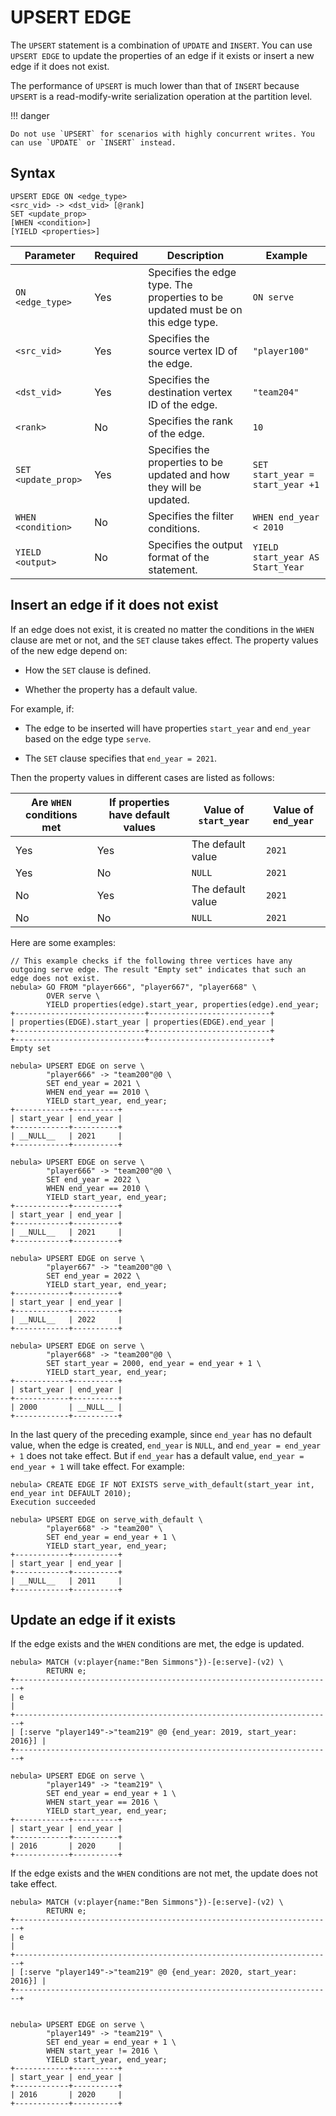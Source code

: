 # UPSERT EDGE

The `UPSERT` statement is a combination of `UPDATE` and `INSERT`. You can use `UPSERT EDGE` to update the properties of an edge if it exists or insert a new edge if it does not exist.

The performance of `UPSERT` is much lower than that of `INSERT` because `UPSERT` is a read-modify-write serialization operation at the partition level.

!!! danger

    Do not use `UPSERT` for scenarios with highly concurrent writes. You can use `UPDATE` or `INSERT` instead.

## Syntax

```ngql
UPSERT EDGE ON <edge_type>
<src_vid> -> <dst_vid> [@rank]
SET <update_prop>
[WHEN <condition>]
[YIELD <properties>]
```

| Parameter           | Required | Description                                                                      | Example                          |
|---------------------|----------|----------------------------------------------------------------------------------|----------------------------------|
| `ON <edge_type>`    | Yes      | Specifies the edge type. The properties to be updated must be on this edge type. | `ON serve`                       |
| `<src_vid>`         | Yes      | Specifies the source vertex ID of the edge.                                      | `"player100"`                    |
| `<dst_vid>`         | Yes      | Specifies the destination vertex ID of the edge.                                 | `"team204"`                      |
| `<rank>`            | No       | Specifies the rank of the edge.                                                  | `10`                             |
| `SET <update_prop>` | Yes      | Specifies the properties to be updated and how they will be updated.             | `SET start_year = start_year +1` |
| `WHEN <condition>`  | No       | Specifies the filter conditions.                                                 | `WHEN end_year < 2010`           |
| `YIELD <output>`    | No       | Specifies the output format of the statement.                                    | `YIELD start_year AS Start_Year` |

## Insert an edge if it does not exist

If an edge does not exist, it is created no matter the conditions in the `WHEN` clause are met or not, and the `SET` clause takes effect. The property values of the new edge depend on:

* How the `SET` clause is defined.

* Whether the property has a default value.

For example, if:

* The edge to be inserted will have properties `start_year` and `end_year` based on the edge type `serve`.

* The `SET` clause specifies that `end_year = 2021`.

Then the property values in different cases are listed as follows:

| Are `WHEN` conditions met | If properties have default values | Value of `start_year` | Value of `end_year` |
| -                         | -                                 | -                     | -                   |
| Yes                       | Yes                               | The default value     | `2021`              |
| Yes                       | No                                | `NULL`                | `2021`              |
| No                        | Yes                               | The default value     | `2021`              |
| No                        | No                                | `NULL`                | `2021`              |

Here are some examples:

```ngql
// This example checks if the following three vertices have any outgoing serve edge. The result "Empty set" indicates that such an edge does not exist.
nebula> GO FROM "player666", "player667", "player668" \
        OVER serve \
        YIELD properties(edge).start_year, properties(edge).end_year;
+-----------------------------+---------------------------+
| properties(EDGE).start_year | properties(EDGE).end_year |
+-----------------------------+---------------------------+
+-----------------------------+---------------------------+
Empty set

nebula> UPSERT EDGE on serve \
        "player666" -> "team200"@0 \
        SET end_year = 2021 \
        WHEN end_year == 2010 \
        YIELD start_year, end_year;
+------------+----------+
| start_year | end_year |
+------------+----------+
| __NULL__   | 2021     |
+------------+----------+

nebula> UPSERT EDGE on serve \
        "player666" -> "team200"@0 \
        SET end_year = 2022 \
        WHEN end_year == 2010 \
        YIELD start_year, end_year;
+------------+----------+
| start_year | end_year |
+------------+----------+
| __NULL__   | 2021     |
+------------+----------+

nebula> UPSERT EDGE on serve \
        "player667" -> "team200"@0 \
        SET end_year = 2022 \
        YIELD start_year, end_year;
+------------+----------+
| start_year | end_year |
+------------+----------+
| __NULL__   | 2022     |
+------------+----------+

nebula> UPSERT EDGE on serve \
        "player668" -> "team200"@0 \
        SET start_year = 2000, end_year = end_year + 1 \
        YIELD start_year, end_year;
+------------+----------+
| start_year | end_year |
+------------+----------+
| 2000       | __NULL__ |
+------------+----------+
```

In the last query of the preceding example, since `end_year` has no default value, when the edge is created, `end_year` is `NULL`, and `end_year = end_year + 1` does not take effect. But if `end_year` has a default value, `end_year = end_year + 1` will take effect. For example:

```ngql
nebula> CREATE EDGE IF NOT EXISTS serve_with_default(start_year int, end_year int DEFAULT 2010);
Execution succeeded

nebula> UPSERT EDGE on serve_with_default \
        "player668" -> "team200" \
        SET end_year = end_year + 1 \
        YIELD start_year, end_year;
+------------+----------+
| start_year | end_year |
+------------+----------+
| __NULL__   | 2011     |
+------------+----------+
```

## Update an edge if it exists

If the edge exists and the `WHEN` conditions are met, the edge is updated.

```ngql
nebula> MATCH (v:player{name:"Ben Simmons"})-[e:serve]-(v2) \
        RETURN e;
+-----------------------------------------------------------------------+
| e                                                                     |
+-----------------------------------------------------------------------+
| [:serve "player149"->"team219" @0 {end_year: 2019, start_year: 2016}] |
+-----------------------------------------------------------------------+

nebula> UPSERT EDGE on serve \
        "player149" -> "team219" \
        SET end_year = end_year + 1 \
        WHEN start_year == 2016 \
        YIELD start_year, end_year;
+------------+----------+
| start_year | end_year |
+------------+----------+
| 2016       | 2020     |
+------------+----------+
```

If the edge exists and the `WHEN` conditions are not met, the update does not take effect.

```ngql
nebula> MATCH (v:player{name:"Ben Simmons"})-[e:serve]-(v2) \
        RETURN e;
+-----------------------------------------------------------------------+
| e                                                                     |
+-----------------------------------------------------------------------+
| [:serve "player149"->"team219" @0 {end_year: 2020, start_year: 2016}] |
+-----------------------------------------------------------------------+


nebula> UPSERT EDGE on serve \
        "player149" -> "team219" \
        SET end_year = end_year + 1 \
        WHEN start_year != 2016 \
        YIELD start_year, end_year;
+------------+----------+
| start_year | end_year |
+------------+----------+
| 2016       | 2020     |
+------------+----------+
```
